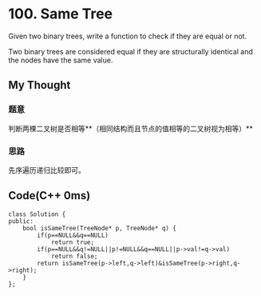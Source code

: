 # 100. Same Tree
Given two binary trees, write a function to check if they are equal or not.

Two binary trees are considered equal if they are structurally identical and the nodes have the same value.
## My Thought
### 题意
判断两棵二叉树是否相等**（相同结构而且节点的值相等的二叉树视为相等）**
### 思路
先序遍历递归比较即可。
## Code(C++ 0ms)

	class Solution {
    public:
        bool isSameTree(TreeNode* p, TreeNode* q) {
            if(p==NULL&&q==NULL)
                return true;
            if(p==NULL&&q!=NULL||p!=NULL&&q==NULL||p->val!=q->val)
                return false;
            return isSameTree(p->left,q->left)&isSameTree(p->right,q->right);
        }
    };
